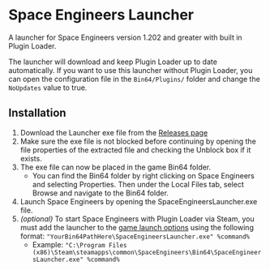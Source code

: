 # Space Engineers Launcher
A launcher for Space Engineers version 1.202 and greater with built in Plugin Loader.

The launcher will download and keep Plugin Loader up to date automatically. If you want to use this launcher without Plugin Loader, you can open the configuration file in the `Bin64/Plugins/` folder and change the `NoUpdates` value to true.

## Installation

1. Download the Launcher exe file from the [Releases page](https://github.com/sepluginloader/SpaceEngineersLauncher/releases/latest)
2. Make sure the exe file is not blocked before continuing by opening the file properties of the extracted file and checking the Unblock box if it exists. 
3. The exe file can now be placed in the game Bin64 folder.
	- You can find the Bin64 folder by right clicking on Space Engineers and selecting Properties. Then under the Local Files tab, select Browse and navigate to the Bin64 folder. 
4. Launch Space Engineers by opening the SpaceEngineersLauncher.exe file. 
5. *(optional)* To start Space Engineers with Plugin Loader via Steam, you must add the launcher to the [game launch options](https://support.steampowered.com/kb_article.php?ref=1040-JWMT-2947) using the following format: `"YourBin64PathHere\SpaceEngineersLauncher.exe" %command%`
	- Example: `"C:\Program Files (x86)\Steam\steamapps\common\SpaceEngineers\Bin64\SpaceEngineersLauncher.exe" %command%`
